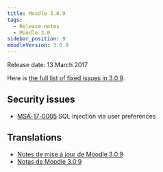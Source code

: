 ```yaml
---
title: Moodle 3.0.9
tags:
  - Release notes
  - Moodle 3.0
sidebar_position: 9
moodleVersion: 3.0.9
---
```


Release date: 13 March 2017

Here is [the full list of fixed issues in 3.0.9](https://tracker.moodle.org/secure/IssueNavigator!executeAdvanced.jspa?jqlQuery=project+%3D+mdl+AND+resolution+%3D+fixed+AND+fixVersion+in+%28%223.0.9%22%29+ORDER+BY+priority+DESC&runQuery=true&clear=true).

## Security issues

- [MSA-17-0005](https://moodle.org/mod/forum/discuss.php?d=349419#p1409805) SQL injection via user preferences

## Translations

- [Notes de mise à jour de Moodle 3.0.9](https://docs.moodle.org/fr/Notes_de_mise_à_jour_de_Moodle_3.0.9)
- [Notas de Moodle 3.0.9](https://docs.moodle.org/es/Notas_de_Moodle_3.0.9)
